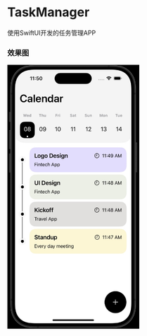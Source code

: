 # TaskManager
使用SwiftUI开发的任务管理APP

### 效果图
<img src="screenshot.jpg" width="300" height:auto alt="screenshot.jpg"/>